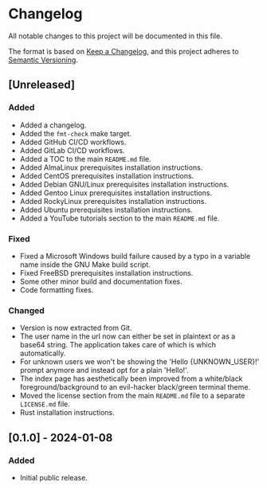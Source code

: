 # Changelog

All notable changes to this project will be documented in this file.

The format is based on [Keep a Changelog](https://keepachangelog.com/en/1.0.0/),
and this project adheres to [Semantic Versioning](https://semver.org/spec/v2.0.0.html).

## [Unreleased]

### Added

- Added a changelog.
- Added the `fmt-check` make target.
- Added GitHub CI/CD workflows.
- Added GitLab CI/CD workflows.
- Added a TOC to the main `README.md` file.
- Added AlmaLinux prerequisites installation instructions.
- Added CentOS prerequisites installation instructions.
- Added Debian GNU/Linux prerequisites installation instructions.
- Added Gentoo Linux prerequisites installation instructions.
- Added RockyLinux prerequisites installation instructions.
- Added Ubuntu prerequisites installation instructions.
- Added a YouTube tutorials section to the main `README.md` file.

### Fixed

- Fixed a Microsoft Windows build failure caused by a typo in a variable name inside the GNU Make build script.
- Fixed FreeBSD prerequisites installation instructions.
- Some other minor build and documentation fixes.
- Code formatting fixes.

### Changed

- Version is now extracted from Git.
- The user name in the url now can either be set in plaintext or as a base64 string. The application takes care of which is which automatically.
- For unknown users we won't be showing the 'Hello {UNKNOWN_USER}!' prompt anymore and instead opt for a plain 'Hello!'.
- The index page has aesthetically been improved from a white/black foreground/background to an evil-hacker black/green terminal theme.
- Moved the license section from the main `README.md` file to a separate `LICENSE.md` file.
- Rust installation instructions.

## [0.1.0] - 2024-01-08

### Added

- Initial public release.
